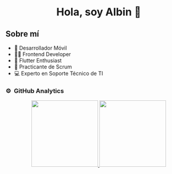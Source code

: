 <div align="center">
<h1 align="center">Hola, soy Albin 👋</h1>
</div>


## Sobre mí
- 📲 Desarrollador Móvil
- 👨‍💻 Frontend Developer
- 🚀 Flutter Enthusiast
- 🔄 Practicante de Scrum
- 💻 Experto en Soporte Técnico de TI

### ⚙️ &nbsp;GitHub Analytics

<p align="center">
<a href="https://github.com/ArisGuimera">
  <img height="180em" src="https://github-readme-stats-eight-theta.vercel.app/api?username=albinrk10&show_icons=true&theme=algolia&include_all_commits=true&count_private=true"/>
  <img height="180em" src="https://github-readme-stats-eight-theta.vercel.app/api/top-langs/?username=albinrk10&layout=compact&langs_count=8&theme=algolia"/>
</a>
</p>

<!--
**albinrk10/albinrk10** is a ✨ _special_ ✨ repository because its `README.md` (this file) appears on your GitHub profile.

Here are some ideas to get you started:

- 🔭 I’m currently working on ...
- 🌱 I’m currently learning ...
- 👯 I’m looking to collaborate on ...
- 🤔 I’m looking for help with ...
- 💬 Ask me about ...
- 📫 How to reach me: ...
- 😄 Pronouns: ...
- ⚡ Fun fact: ...
-->
